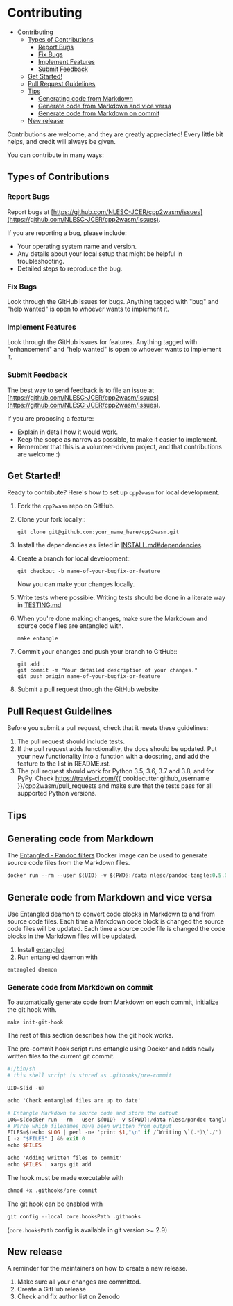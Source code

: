 # Contributing

- [Contributing](#contributing)
  - [Types of Contributions](#types-of-contributions)
    - [Report Bugs](#report-bugs)
    - [Fix Bugs](#fix-bugs)
    - [Implement Features](#implement-features)
    - [Submit Feedback](#submit-feedback)
  - [Get Started!](#get-started)
  - [Pull Request Guidelines](#pull-request-guidelines)
  - [Tips](#tips)
    - [Generating code from Markdown](#generating-code-from-markdown)
    - [Generate code from Markdown and vice versa](generate-code-from-markdown-and-vice-versa)
    - [Generate code from Markdown on commit](#generate-code-from-markdown-on-commit)
  - [New release](#new-release)

Contributions are welcome, and they are greatly appreciated! Every little bit
helps, and credit will always be given.

You can contribute in many ways:

## Types of Contributions

### Report Bugs

Report bugs at [https://github.com/NLESC-JCER/cpp2wasm/issues](https://github.com/NLESC-JCER/cpp2wasm/issues).

If you are reporting a bug, please include:

- Your operating system name and version.
- Any details about your local setup that might be helpful in troubleshooting.
- Detailed steps to reproduce the bug.

### Fix Bugs

Look through the GitHub issues for bugs. Anything tagged with "bug" and "help
wanted" is open to whoever wants to implement it.

### Implement Features

Look through the GitHub issues for features. Anything tagged with "enhancement"
and "help wanted" is open to whoever wants to implement it.

### Submit Feedback

The best way to send feedback is to file an issue at [https://github.com/NLESC-JCER/cpp2wasm/issues](https://github.com/NLESC-JCER/cpp2wasm/issues).

If you are proposing a feature:

- Explain in detail how it would work.
- Keep the scope as narrow as possible, to make it easier to implement.
- Remember that this is a volunteer-driven project, and that contributions
  are welcome :)

## Get Started!

Ready to contribute? Here's how to set up `cpp2wasm` for local development.

1. Fork the `cpp2wasm` repo on GitHub.
2. Clone your fork locally::

    ```shell
    git clone git@github.com:your_name_here/cpp2wasm.git
    ```

3. Install the dependencies as listed in [INSTALL.md#dependencies](INSTALL.md#dependencies).

4. Create a branch for local development::

    ```shell
    git checkout -b name-of-your-bugfix-or-feature
    ```

    Now you can make your changes locally.

5. Write tests where possible. Writing tests should be done in a literate way in [TESTING.md](TESTING.md)

6. When you're done making changes, make sure the Markdown and source code files are entangled with.

    ```shell
    make entangle
    ```

7. Commit your changes and push your branch to GitHub::

    ```shell
    git add .
    git commit -m "Your detailed description of your changes."
    git push origin name-of-your-bugfix-or-feature
    ```

8. Submit a pull request through the GitHub website.

## Pull Request Guidelines

Before you submit a pull request, check that it meets these guidelines:

1. The pull request should include tests.
2. If the pull request adds functionality, the docs should be updated. Put
   your new functionality into a function with a docstring, and add the
   feature to the list in README.rst.
3. The pull request should work for Python 3.5, 3.6, 3.7 and 3.8, and for PyPy. Check
   https://travis-ci.com/{{ cookiecutter.github_username }}/cpp2wasm/pull_requests
   and make sure that the tests pass for all supported Python versions.

## Tips

## Generating code from Markdown

The [Entangled - Pandoc filters](https://github.com/entangled/filters) Docker image can be used to generate source code files from the Markdown files.

```{.awk #pandoc-tangle}
docker run --rm --user ${UID} -v ${PWD}:/data nlesc/pandoc-tangle:0.5.0 --preserve-tabs *.md
```

## Generate code from Markdown and vice versa

Use Entangled deamon to convert code blocks in Markdown to and from source code files.
Each time a Markdown code block is changed the source code files will be updated.
Each time a source code file is changed the code blocks in the Markdown files will be updated.

1. Install [entangled](https://github.com/entangled/entangled)
2. Run entangled daemon with

```shell
entangled daemon
```

### Generate code from Markdown on commit

To automatically generate code from Markdown on each commit, initialize the git hook with.

```shell
make init-git-hook
```

The rest of this section describes how the git hook works.

The pre-commit hook script runs entangle using Docker and adds newly written files to the current git commit.

```{.awk file=.githooks/pre-commit}
#!/bin/sh
# this shell script is stored as .githooks/pre-commit

UID=$(id -u)

echo 'Check entangled files are up to date'

# Entangle Markdown to source code and store the output
LOG=$(docker run --rm --user ${UID} -v ${PWD}:/data nlesc/pandoc-tangle:0.5.0 --preserve-tabs *.md 2>&1 > /dev/null)
# Parse which filenames have been written from output
FILES=$(echo $LOG | perl -ne 'print $1,"\n" if /^Writing \`(.*)\`./')
[ -z "$FILES" ] && exit 0
echo $FILES

echo 'Adding written files to commit'
echo $FILES | xargs git add
```

The hook must be made executable with

```{.awk #hook-permission}
chmod +x .githooks/pre-commit
```

The git hook can be enabled with

```{.awk #init-git-hook}
git config --local core.hooksPath .githooks
```

(`core.hooksPath` config is available in git version >= 2.9)

## New release

A reminder for the maintainers on how to create a new release.

1. Make sure all your changes are committed.
1. Create a GitHub release
1. Check and fix author list on Zenodo
